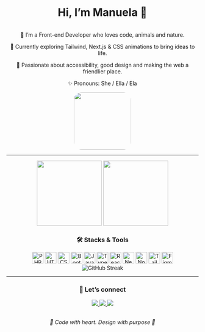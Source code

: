 <h1 align="center">Hi, I’m Manuela 🥰</h1>

<div align="center">
  <div style="display: inline-block;">
    <p>👋 I’m a Front-end Developer who loves code, animals and nature.</p>
    <p>🌱 Currently exploring Tailwind, Next.js & CSS animations to bring ideas to life.</p>
    <p>💛 Passionate about accessibility, good design and making the web a friendlier place.</p>
    <p>✨ Pronouns: She / Ella / Ela</p>
  </div>

  <div style="display: inline-block; vertical-align: middle;">
    <img src="https://i.postimg.cc/pV1jQp7B/tkthao219-bubududu.gif" height="150" style="border-radius:20px;" alt=""/>
  </div>
</div>


---

<div align="center">
  <img height="170em" src="https://github-readme-stats.vercel.app/api?username=netuninho&show_icons=true&theme=nightowl&include_all_commits=true&count_private=true&hide_border=true"/>
  <img height="170em" src="https://github-readme-stats.vercel.app/api/top-langs/?username=netuninho&layout=compact&langs_count=7&theme=nightowl&hide_border=true"/>
</div>

<h3 align="center">🛠️ Stacks & Tools</h3>
<div align="center">
  <img height="30" src="https://cdn.jsdelivr.net/gh/devicons/devicon/icons/php/php-original.svg" alt="PHP"/>
  <img height="30" src="https://cdn.jsdelivr.net/gh/devicons/devicon/icons/html5/html5-original.svg" alt="HTML"/>
  <img height="30" src="https://cdn.jsdelivr.net/gh/devicons/devicon/icons/css3/css3-original.svg" alt="CSS"/>
  <img height="30" src="https://cdn.jsdelivr.net/gh/devicons/devicon/icons/bootstrap/bootstrap-original.svg" alt="Bootstrap"/>
  <img height="30" src="https://cdn.jsdelivr.net/gh/devicons/devicon/icons/javascript/javascript-original.svg" alt="JavaScript"/>
  <img height="30" src="https://cdn.jsdelivr.net/gh/devicons/devicon/icons/typescript/typescript-original.svg" alt="TypeScript"/>
  <img height="30" src="https://cdn.jsdelivr.net/gh/devicons/devicon/icons/react/react-original.svg" alt="React"/>
  <img height="30" src="https://cdn.jsdelivr.net/gh/devicons/devicon@latest/icons/nextjs/nextjs-original.svg" alt="Next.js"/>
  <img height="30" src="https://cdn.jsdelivr.net/gh/devicons/devicon@latest/icons/nodejs/nodejs-original.svg" alt="Node.js"/>
  <img height="30" src="https://cdn.jsdelivr.net/gh/devicons/devicon@latest/icons/tailwindcss/tailwindcss-original.svg" alt="Tailwind"/>
  <img height="30" src="https://cdn.jsdelivr.net/gh/devicons/devicon@latest/icons/figma/figma-original.svg" alt="Figma"/>
</div>

<div align="center">
  <img src="https://streak-stats.demolab.com?user=netuninho&theme=nightowl&hide_border=true&short_numbers=true" alt="GitHub Streak"/>
</div>

---

<h3 align="center">💌 Let’s connect</h3>
<div align="center">
  <a href="mailto:manuelass.dev@gmail.com">
    <img src="https://img.shields.io/badge/-Gmail-%23333?style=for-the-badge&logo=gmail&logoColor=white"/>
  </a>
  <a href="https://www.instagram.com/netuninho" target="_blank">
    <img src="https://img.shields.io/badge/-Instagram-%23E4405F?style=for-the-badge&logo=instagram&logoColor=white"/>
  </a>
  <a href="https://www.linkedin.com/in/manuela-silva-588ab71a4/" target="_blank">
    <img src="https://img.shields.io/badge/-LinkedIn-%230077B5?style=for-the-badge&logo=linkedin&logoColor=white"/>
  </a>
</div>

<br>

<p align="center"><i>💛 Code with heart. Design with purpose 💛</i></p>
